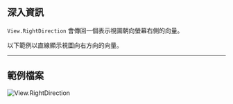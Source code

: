 ## 深入資訊
`View.RightDirection` 會傳回一個表示視圖朝向螢幕右側的向量。

以下範例以直線顯示視圖向右方向的向量。
___
## 範例檔案

![View.RightDirection](./Revit.Elements.Views.View.RightDirection_img.jpg)
